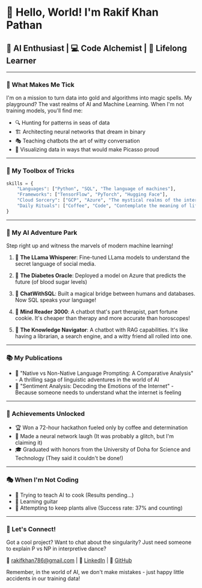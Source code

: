 # 👋 Hello, World! I'm Rakif Khan Pathan

## 🚀 AI Enthusiast | 💻 Code Alchemist | 🌟 Lifelong Learner

---

### 🧠 What Makes Me Tick

I'm on a mission to turn data into gold and algorithms into magic spells. My playground? The vast realms of AI and Machine Learning. When I'm not training models, you'll find me:

- 🔍 Hunting for patterns in seas of data
- 🏗️ Architecting neural networks that dream in binary
- 🎭 Teaching chatbots the art of witty conversation
- 🌈 Visualizing data in ways that would make Picasso proud

---

### 💼 My Toolbox of Tricks

```python
skills = {
    "Languages": ["Python", "SQL", "The language of machines"],
    "Frameworks": ["TensorFlow", "PyTorch", "Hugging Face"],
    "Cloud Sorcery": ["GCP", "Azure", "The mystical realms of the internet"],
    "Daily Rituals": ["Coffee", "Code", "Contemplate the meaning of life (and overfitting)"]
}
```

---

### 🎢 My AI Adventure Park

Step right up and witness the marvels of modern machine learning!

1. 🎡 **The LLama Whisperer**: Fine-tuned LLama models to understand the secret language of social media. 

2. 🎠 **The Diabetes Oracle**: Deployed a model on Azure that predicts the future (of blood sugar levels)

3. 🏰 **ChatWithSQL**: Built a magical bridge between humans and databases. Now SQL speaks your language!

4. 🌋 **Mind Reader 3000**: A chatbot that's part therapist, part fortune cookie. It's cheaper than therapy and more accurate than horoscopes!

5. 🚀 **The Knowledge Navigator**: A chatbot with RAG capabilities. It's like having a librarian, a search engine, and a witty friend all rolled into one.

---

### 📚 My Publications

- 📜 "Native vs Non-Native Language Prompting: A Comparative Analysis" - A thrilling saga of linguistic adventures in the world of AI
- 📘 "Sentiment Analysis: Decoding the Emotions of the Internet" - Because someone needs to understand what the internet is feeling

---

### 🌟 Achievements Unlocked

- 🏆 Won a 72-hour hackathon fueled only by coffee and determination
- 🥇 Made a neural network laugh (It was probably a glitch, but I'm claiming it)
- 🎓 Graduated with honors from the University of Doha for Science and Technology (They said it couldn't be done!)

---

### 🎭 When I'm Not Coding

- 🍳 Trying to teach AI to cook (Results pending...)
- 🎸 Learning guitar 
- 🌱 Attempting to keep plants alive (Success rate: 37% and counting)

---

### 📢 Let's Connect!

Got a cool project? Want to chat about the singularity? Just need someone to explain P vs NP in interpretive dance?

📧 rakifkhan786@gmail.com | 💼 [LinkedIn](#RakifKhan) | 🐙 [GitHub](#Rakif215)

Remember, in the world of AI, we don't make mistakes - just happy little accidents in our training data!
